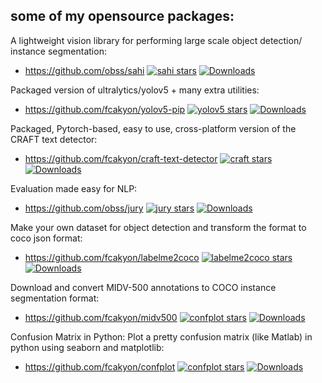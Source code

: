 ## some of my opensource packages:

A lightweight vision library for performing large scale object detection/ instance segmentation:

- https://github.com/obss/sahi [![sahi stars](https://img.shields.io/github/stars/obss/sahi.svg?style=social&label=Star&maxAge=2592000)](https://github.com/obss/sahi/stargazers/) [![Downloads](https://pepy.tech/badge/sahi)](https://pepy.tech/project/sahi)

Packaged version of ultralytics/yolov5 + many extra utilities:

- https://github.com/fcakyon/yolov5-pip [![yolov5 stars](https://img.shields.io/github/stars/fcakyon/yolov5-pip.svg?style=social&label=Star&maxAge=2592000)](https://github.com/fcakyon/yolov5-pip/stargazers/) [![Downloads](https://pepy.tech/badge/yolov5)](https://pepy.tech/project/yolov5)

Packaged, Pytorch-based, easy to use, cross-platform version of the CRAFT text detector:

- https://github.com/fcakyon/craft-text-detector [![craft stars](https://img.shields.io/github/stars/fcakyon/craft-text-detector.svg?style=social&label=Star&maxAge=2592000)](https://github.com/fcakyon/craft-text-detector/stargazers/) [![Downloads](https://pepy.tech/badge/craft-text-detector)](https://pepy.tech/project/craft-text-detector)

Evaluation made easy for NLP:

- https://github.com/obss/jury [![jury stars](https://img.shields.io/github/stars/obss/jury.svg?style=social&label=Star&maxAge=2592000)](https://github.com/obss/jury/stargazers/) [![Downloads](https://pepy.tech/badge/jury)](https://pepy.tech/project/jury)

Make your own dataset for object detection and transform the format to coco json format:

- https://github.com/fcakyon/labelme2coco [![labelme2coco stars](https://img.shields.io/github/stars/fcakyon/labelme2coco.svg?style=social&label=Star&maxAge=2592000)](https://github.com/fcakyon/labelme2coco/stargazers/) [![Downloads](https://pepy.tech/badge/labelme2coco)](https://pepy.tech/project/labelme2coco)

Download and convert MIDV-500 annotations to COCO instance segmentation format:

- https://github.com/fcakyon/midv500 [![confplot stars](https://img.shields.io/github/stars/fcakyon/midv500.svg?style=social&label=Star&maxAge=2592000)](https://github.com/fcakyon/midv500/stargazers/) [![Downloads](https://pepy.tech/badge/midv500)](https://pepy.tech/project/midv500)

Confusion Matrix in Python: Plot a pretty confusion matrix (like Matlab) in python using seaborn and matplotlib:

- https://github.com/fcakyon/confplot [![confplot stars](https://img.shields.io/github/stars/fcakyon/confplot.svg?style=social&label=Star&maxAge=2592000)](https://github.com/fcakyon/confplot/stargazers/) [![Downloads](https://pepy.tech/badge/confplot)](https://pepy.tech/project/confplot)
